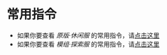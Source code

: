 # 常用指令

- 如果你要查看 *原版·休闲服* 的常用指令，请[点击这里](/welcome/commands.md)
- 如果你要查看 *模组·探索服* 的常用指令，请[点击这里](/welcome/commands-modded.md)
  